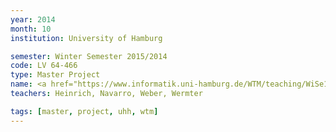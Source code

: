 ```yaml
---
year: 2014
month: 10
institution: University of Hamburg

semester: Winter Semester 2015/2014
code: LV 64-466
type: Master Project
name: <a href="https://www.informatik.uni-hamburg.de/WTM/teaching/WiSe14_HumanRobotInteraction_Pj.shtml" title="Details">Human-Robot Interaction</a>
teachers: Heinrich, Navarro, Weber, Wermter

tags: [master, project, uhh, wtm]
---
```

